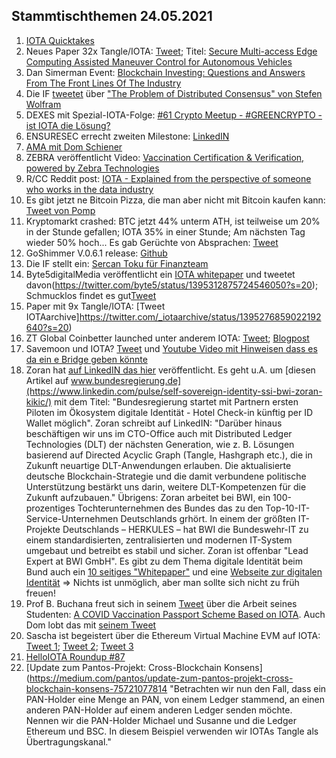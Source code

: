 ## Stammtischthemen 24.05.2021
1. [IOTA Quicktakes](https://www.youtube.com/watch?v=CSfHxeSU080)
2. Neues Paper 32x Tangle/IOTA: [Tweet](https://twitter.com/_iotaarchive/status/1394550069576224769?s=20); Titel: [Secure Multi-access Edge Computing Assisted
Maneuver Control for Autonomous Vehicles](https://www.corealis.eu/wp-content/uploads/2021/03/Secure_Multi_access_Edge_Computing_assisted_Maneuver_Control_for_autonomous_vehicles.pdf)
3. Dan Simerman Event: [Blockchain Investing: Questions and Answers From The Front Lines Of The Industry](https://events.flaia.org/events/blockchain-investing-questions-and-answers-from-the-front-lines-of-the-industry-with-dan-simerman)
4. Die IF [tweetet](https://twitter.com/iota/status/1394593638152347650?s=20) über ["The Problem of Distributed Consensus" von Stefen Wolfram](https://writings.stephenwolfram.com/2021/05/the-problem-of-distributed-consensus/)
5. DEXES mit Spezial-IOTA-Folge: [#61 Crypto Meetup - #GREENCRYPTO - ist IOTA die Lösung?](https://www.youtube.com/watch?v=2UVf0FGAY0k)
6. ENSURESEC errecht zweiten Milestone: [LinkedIN](https://www.linkedin.com/posts/ensuresec_ensuresec-reaches-its-second-milestone-activity-6800396695176851457-t01s)
7. [AMA mit Dom Schiener](https://www.youtube.com/watch?v=jbuSlnLK2T4)
8. ZEBRA veröffentlicht Video: [Vaccination Certification & Verification, powered by Zebra Technologies](https://www.youtube.com/watch?v=TTfxu9xDaRU)
9. R/CC Reddit post: [IOTA - Explained from the perspective of someone who works in the data industry](https://www.reddit.com/r/CryptoCurrency/comments/nfghhc/iota_explained_from_the_perspective_of_someone/?utm_medium=android_app&utm_source=share)
10. Es gibt jetzt ne Bitcoin Pizza, die man aber nicht mit Bitcoin kaufen kann: [Tweet von Pomp](https://twitter.com/APompliano/status/1394638990247088129?s=20)
11. Kryptomarkt crashed: BTC jetzt 44% unterm ATH, ist teilweise um 20% in der Stunde gefallen; IOTA 35% in einer Stunde; Am nächsten Tag wieder 50% hoch... Es gab Gerüchte von Absprachen: [Tweet](https://twitter.com/crypto_birb/status/1395042808856301575?s=20)
12. GoShimmer V.0.6.1 release: [Github](https://github.com/iotaledger/goshimmer/releases/tag/v0.6.1)
13. Die IF stellt ein: [Sercan Toku für Finanzteam](https://blog.iota.org/welcome-sercan-toku-to-the-iota-foundation/amp/?__twitter_impression=true)
14. Byte5digitalMedia veröffentlicht ein [IOTA whitepaper](https://www.byte5.de/iota/iota-whitepaper/) und tweetet davon(https://twitter.com/byte5/status/1395312875724546050?s=20); Schmucklos findet es gut[Tweet](https://twitter.com/Schmucklos_/status/1395344574361620483?s=20)
15. Paper mit 9x Tangle/IOTA: [Tweet IOTAarchive]https://twitter.com/_iotaarchive/status/1395276859022192640?s=20)
16. ZT Global Coinbetter launched unter anderem IOTA: [Tweet](https://twitter.com/Coinbetter_ZT/status/1395287918181163009?s=21); [Blogpost](https://support.clfxpx.com/hc/en-001/articles/900006215426-Announcement-on-the-launch-of-ADA-IOTA-XTZ-on-ZT-Innovation-Board)
17. Savemoon und IOTA? [Tweet](https://twitter.com/SafemoonMemer/status/1395160599198408709?s=19) und [Youtube Video mit Hinweisen dass es da ein e Bridge geben könnte](https://www.youtube.com/watch?v=Qcv6nkjNkCs)
18. Zoran hat [auf LinkedIN das hier](https://www.linkedin.com/pulse/self-sovereign-identity-ssi-bwi-zoran-kikic/) veröffentlicht. Es geht u.A. um [diesen Artikel auf www.bundesregierung.de](https://www.linkedin.com/pulse/self-sovereign-identity-ssi-bwi-zoran-kikic/) mit dem Titel: "Bundesregierung startet mit Partnern ersten Piloten im Ökosystem digitale Identität - Hotel Check-in künftig per ID Wallet möglich". Zoran schreibt auf LinkedIN: "Darüber hinaus beschäftigen wir uns im CTO-Office auch mit Distributed Ledger Technologies (DLT) der nächsten Generation, wie z. B. Lösungen basierend auf Directed Acyclic Graph (Tangle, Hashgraph etc.), die in Zukunft neuartige DLT-Anwendungen erlauben.
Die aktualisierte deutsche Blockchain-Strategie und die damit verbundene politische Unterstützung bestärkt uns darin, weitere DLT-Kompetenzen für die Zukunft aufzubauen." Übrigens: Zoran arbeitet bei BWI, ein 100-prozentiges Tochterunternehmen des Bundes das zu den Top-10-IT-Service-Unternehmen Deutschlands grhört. In einem der größten IT-Projekte Deutschlands – HERKULES – hat BWI die Bundeswehr-IT zu einem standardisierten, zentralisierten und modernen IT-System umgebaut und betreibt es stabil und sicher. Zoran ist offenbar "Lead Expert at BWI GmbH". Es gibt zu dem Thema digitale Identität beim Bund auch ein [10 seitiges "Whitepaper"](https://www.bundesregierung.de/breg-de/service/publikationen/whitepaper-oekosystem-digitaler-identitaeten-1881840) und eine [Webseite zur digitalen Identität](https://www.bundesregierung.de/breg-de/suche/digitale-identitaet-1824658) => Nichts ist unmöglich, aber man sollte sich nicht zu früh freuen!
19. Prof B. Buchana freut sich in seinem [Tweet](https://twitter.com/billatnapier/status/1395647718773637128?s=20) über die Arbeit seines Studenten: [A COVID Vaccination Passport Scheme Based on IOTA](https://crossleydan.medium.com/a-covid-vaccination-passport-scheme-based-on-iota-3ab9581bdf08). Auch Dom lobt das mit [seinem Tweet](https://twitter.com/DomSchiener/status/1395650192729329671?s=20)
20. Sascha ist begeistert über die Ethereum Virtual Machine EVM auf IOTA: [Tweet 1](https://twitter.com/sascha1337/status/1395469344071569408?s=20); [Tweet 2](https://twitter.com/sascha1337/status/1395514161673555971?s=20); [Tweet 3](https://twitter.com/sascha1337/status/1395649962063527938?s=20)
21. [HelloIOTA Roundup #87](https://www.youtube.com/watch?v=jU9BRKQ4OI0)
22. [Update zum Pantos-Projekt: Cross-Blockchain Konsens](https://medium.com/pantos/update-zum-pantos-projekt-cross-blockchain-konsens-75721077814 "Betrachten wir nun den Fall, dass ein PAN-Holder eine Menge an PAN, von einem Ledger stammend, an einen anderen PAN-Holder auf einem anderen Ledger senden möchte. Nennen wir die PAN-Holder Michael und Susanne und die Ledger Ethereum und BSC. In diesem Beispiel verwenden wir IOTAs Tangle als Übertragungskanal."


